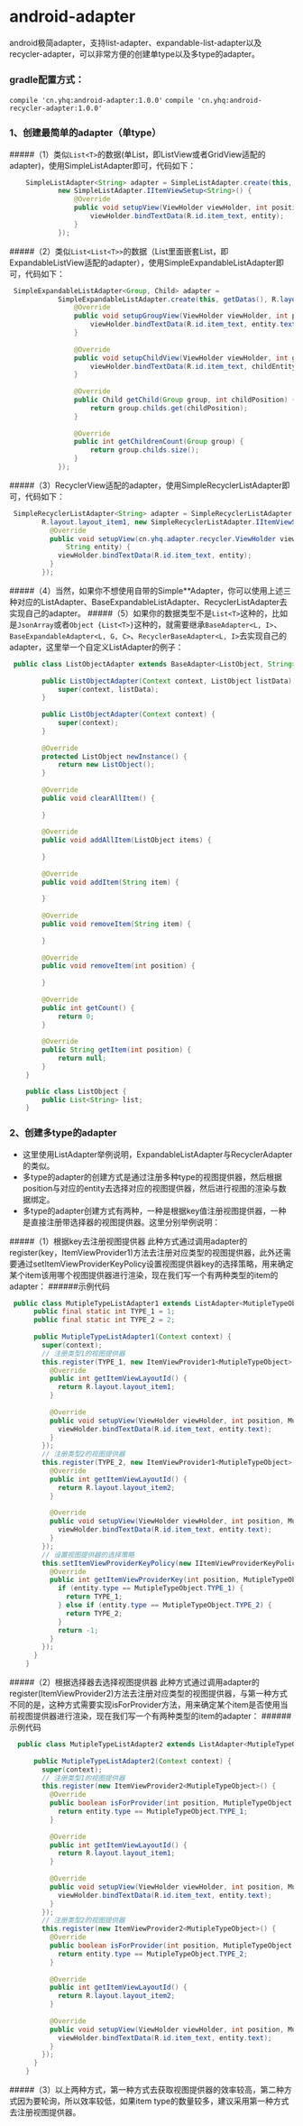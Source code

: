 # android-adapter
android极简adapter，支持list-adapter、expandable-list-adapter以及recycler-adapter，可以非常方便的创建单type以及多type的adapter。
### gradle配置方式：
`compile 'cn.yhq:android-adapter:1.0.0'`
`compile 'cn.yhq:android-recycler-adapter:1.0.0'`

### 1、创建最简单的adapter（单type）
#####（1）类似`List<T>`的数据(单List，即ListView或者GridView适配的adapter)，使用SimpleListAdapter即可，代码如下：
```java
    SimpleListAdapter<String> adapter = SimpleListAdapter.create(this, getDatas(), R.layout.layout_item1,
            new SimpleListAdapter.IItemViewSetup<String>() {
                @Override
                public void setupView(ViewHolder viewHolder, int position, String entity) {
                    viewHolder.bindTextData(R.id.item_text, entity);
                }
            });
```
#####（2）类似`List<List<T>>`的数据（List里面嵌套List，即ExpandableListView适配的adapter），使用SimpleExpandableListAdapter即可，代码如下：
```java
 SimpleExpandableListAdapter<Group, Child> adapter =
            SimpleExpandableListAdapter.create(this, getDatas(), R.layout.layout_item1, R.layout.layout_item1, new SimpleExpandableListAdapter.IItemViewSetup<Group, Child>() {
                @Override
                public void setupGroupView(ViewHolder viewHolder, int position, Group entity, boolean isExpanded) {
                    viewHolder.bindTextData(R.id.item_text, entity.text);
                }
    
                @Override
                public void setupChildView(ViewHolder viewHolder, int groupPosition, Group groupEntity, int childPosition, Child childEntity) {
                    viewHolder.bindTextData(R.id.item_text, childEntity.text);
                }
    
                @Override
                public Child getChild(Group group, int childPosition) {
                    return group.childs.get(childPosition);
                }
    
                @Override
                public int getChildrenCount(Group group) {
                    return group.childs.size();
                }
            });
```
#####（3）RecyclerView适配的adapter，使用SimpleRecyclerListAdapter即可，代码如下：
```java
 SimpleRecyclerListAdapter<String> adapter = SimpleRecyclerListAdapter.create(this, getDatas(),
        R.layout.layout_item1, new SimpleRecyclerListAdapter.IItemViewSetup<String>() {
          @Override
          public void setupView(cn.yhq.adapter.recycler.ViewHolder viewHolder, int position,
              String entity) {
            viewHolder.bindTextData(R.id.item_text, entity);
          }
        });
```
#####（4）当然，如果你不想使用自带的Simple**Adapter，你可以使用上述三种对应的ListAdapter、BaseExpandableListAdapter、RecyclerListAdapter去实现自己的adapter。
#####（5）如果你的数据类型不是`List<T>`这种的，比如是`JsonArray`或者`Object {List<T>}`这种的，就需要继承`BaseAdapter<L, I>`、`BaseExpandableAdapter<L, G, C>`、`RecyclerBaseAdapter<L, I>`去实现自己的adapter，这里举一个自定义ListAdapter的例子：
```java
 public class ListObjectAdapter extends BaseAdapter<ListObject, String> {
    
        public ListObjectAdapter(Context context, ListObject listData) {
            super(context, listData);
        }
    
        public ListObjectAdapter(Context context) {
            super(context);
        }
    
        @Override
        protected ListObject newInstance() {
            return new ListObject();
        }
    
        @Override
        public void clearAllItem() {
    
        }
    
        @Override
        public void addAllItem(ListObject items) {
    
        }
    
        @Override
        public void addItem(String item) {
    
        }
    
        @Override
        public void removeItem(String item) {
    
        }
    
        @Override
        public void removeItem(int position) {
    
        }
    
        @Override
        public int getCount() {
            return 0;
        }
    
        @Override
        public String getItem(int position) {
            return null;
        }
    }

    public class ListObject {
        public List<String> list;
    }

```
### 2、创建多type的adapter
- 这里使用ListAdapter举例说明，ExpandableListAdapter与RecyclerAdapter的类似。
- 多type的adapter的创建方式是通过注册多种type的视图提供器，然后根据position与对应的entity去选择对应的视图提供器，然后进行视图的渲染与数据绑定。
- 多type的adapter创建方式有两种，一种是根据key值注册视图提供器，一种是直接注册带选择器的视图提供器。这里分别举例说明：

#####（1）根据key去注册视图提供器
此种方式通过调用adapter的register(key，ItemViewProvider1)方法去注册对应类型的视图提供器，此外还需要通过setItemViewProviderKeyPolicy设置视图提供器key的选择策略，用来确定某个item该用哪个视图提供器进行渲染，现在我们写一个有两种类型的item的adapter：
######示例代码
```java
 public class MutipleTypeListAdapter1 extends ListAdapter<MutipleTypeObject> {
      public final static int TYPE_1 = 1;
      public final static int TYPE_2 = 2;
    
      public MutipleTypeListAdapter1(Context context) {
        super(context);
        // 注册类型1的视图提供器
        this.register(TYPE_1, new ItemViewProvider1<MutipleTypeObject>() {
          @Override
          public int getItemViewLayoutId() {
            return R.layout.layout_item1;
          }
    
          @Override
          public void setupView(ViewHolder viewHolder, int position, MutipleTypeObject entity) {
            viewHolder.bindTextData(R.id.item_text, entity.text);
          }
        });
        // 注册类型2的视图提供器
        this.register(TYPE_2, new ItemViewProvider1<MutipleTypeObject>() {
          @Override
          public int getItemViewLayoutId() {
            return R.layout.layout_item2;
          }
    
          @Override
          public void setupView(ViewHolder viewHolder, int position, MutipleTypeObject entity) {
            viewHolder.bindTextData(R.id.item_text, entity.text);
          }
        });
        // 设置视图提供器的选择策略
        this.setItemViewProviderKeyPolicy(new IItemViewProviderKeyPolicy<MutipleTypeObject>() {
          @Override
          public int getItemViewProviderKey(int position, MutipleTypeObject entity) {
            if (entity.type == MutipleTypeObject.TYPE_1) {
              return TYPE_1;
            } else if (entity.type == MutipleTypeObject.TYPE_2) {
              return TYPE_2;
            }
            return -1;
          }
        });
      }
    }
```
#####（2）根据选择器去选择视图提供器
此种方式通过调用adapter的register(ItemViewProvider2)方法去注册对应类型的视图提供器，与第一种方式不同的是，这种方式需要实现isForProvider方法，用来确定某个item是否使用当前视图提供器进行渲染，现在我们写一个有两种类型的item的adapter：
######示例代码
```java
  public class MutipleTypeListAdapter2 extends ListAdapter<MutipleTypeObject> {
    
      public MutipleTypeListAdapter2(Context context) {
        super(context);
        // 注册类型1的视图提供器
        this.register(new ItemViewProvider2<MutipleTypeObject>() {
          @Override
          public boolean isForProvider(int position, MutipleTypeObject entity) {
            return entity.type == MutipleTypeObject.TYPE_1;
          }
    
          @Override
          public int getItemViewLayoutId() {
            return R.layout.layout_item1;
          }
    
          @Override
          public void setupView(ViewHolder viewHolder, int position, MutipleTypeObject entity) {
            viewHolder.bindTextData(R.id.item_text, entity.text);
          }
        });
        // 注册类型2的视图提供器
        this.register(new ItemViewProvider2<MutipleTypeObject>() {
          @Override
          public boolean isForProvider(int position, MutipleTypeObject entity) {
            return entity.type == MutipleTypeObject.TYPE_2;
          }
    
          @Override
          public int getItemViewLayoutId() {
            return R.layout.layout_item2;
          }
    
          @Override
          public void setupView(ViewHolder viewHolder, int position, MutipleTypeObject entity) {
            viewHolder.bindTextData(R.id.item_text, entity.text);
          }
        });
      }
    }
```
#####（3）以上两种方式，第一种方式去获取视图提供器的效率较高，第二种方式因为要轮询，所以效率较低，如果item type的数量较多，建议采用第一种方式去注册视图提供器。

